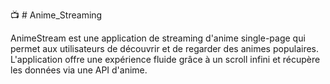 📺 # Anime_Streaming

AnimeStream est une application de streaming d'anime single-page qui permet aux utilisateurs de découvrir et de regarder des animes populaires. 
L'application offre une expérience fluide grâce à un scroll infini et récupère les données via une API d'anime.
